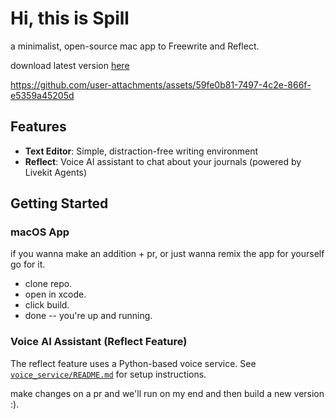 # Hi, this is Spill

a minimalist, open-source mac app to Freewrite and Reflect.

download latest version [here](https://www.tryspill.com)



https://github.com/user-attachments/assets/59fe0b81-7497-4c2e-866f-e5359a45205d



## Features

- **Text Editor**: Simple, distraction-free writing environment
- **Reflect**: Voice AI assistant to chat about your journals (powered by Livekit Agents)

## Getting Started

### macOS App

if you wanna make an addition + pr,
or just wanna remix the app for yourself go for it.

- clone repo.
- open in xcode.
- click build.
- done -- you're up and running.

### Voice AI Assistant (Reflect Feature)

The reflect feature uses a Python-based voice service. See [`voice_service/README.md`](voice_service/README.md) for setup instructions.

make changes on a pr and we'll run on my end and then build a new version :).
